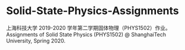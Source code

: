 # Solid-State-Physics-Assignments
上海科技大学 2019-2020 学年第二学期固体物理（PHYS1502）作业。Assignments of Solid State Physics (PHYS1502) @ ShanghaiTech University, Spring 2020.
